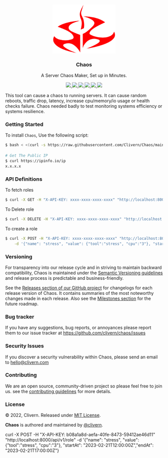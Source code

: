 <p align="center">
    <img alt="Chaos Logo" src="/static/logo.png?v=0.1.0" width="200" />
    <h3 align="center">Chaos</h3>
    <p align="center">A Server Chaos Maker, Set up in Minutes.</p>
    <p align="center">
        <a href="https://github.com/Clivern/Chaos/actions/workflows/api.yml">
            <img src="https://github.com/Clivern/Chaos/actions/workflows/api.yml/badge.svg">
        </a>
        <a href="https://github.com/Clivern/Chaos/actions/workflows/ui.yml">
            <img src="https://github.com/Clivern/Chaos/actions/workflows/ui.yml/badge.svg">
        </a>
        <a href="https://github.com/Clivern/Chaos/releases">
            <img src="https://img.shields.io/badge/Version-v0.1.0-red.svg">
        </a>
        <a href="https://goreportcard.com/report/github.com/Clivern/Chaos">
            <img src="https://goreportcard.com/badge/github.com/clivern/Chaos?v=1.0.0">
        </a>
        <a href="https://godoc.org/github.com/clivern/chaos">
            <img src="https://godoc.org/github.com/clivern/chaos?status.svg">
        </a>
        <a href="https://github.com/Clivern/Chaos/blob/main/LICENSE">
            <img src="https://img.shields.io/badge/LICENSE-MIT-orange.svg">
        </a>
    </p>
</p>

This tool can cause a chaos to running servers. It can cause random reboots, traffic drop, latency, increase cpu/memory/io usage  or health checks failure. Chaos needed badly to test monitoring systems efficiency or systems resilience.


### Getting Started

To install `Chaos`, Use the following script:

```zsh
$ bash < <(curl -s https://raw.githubusercontent.com/Clivern/Chaos/main/deployment/ubuntu/install.sh)

# Get The Public IP
$ curl https://ipinfo.io/ip
x.x.x.x
```

### API Definitions

To fetch roles

```zsh
$ curl -X GET -H "X-API-KEY: xxxx-xxxx-xxxx-xxxx" "http://localhost:8000/api/v1/role"
```

To Delete role

```zsh
$ curl -X DELETE -H "X-API-KEY: xxxx-xxxx-xxxx-xxxx" "http://localhost:8000/api/v1/role/$ID"
```

To create a role

```zsh
$ curl -X POST -H "X-API-KEY: xxxx-xxxx-xxxx-xxxx" "http://localhost:8000/api/v1/role" \
    -d '{"name": "stress", "value": {"tool":"stress", "cpu":"3"}, "startAt": "2023-02-21T12:00:00Z","endAt": "2023-02-21T17:00:00Z"}'
```

### Versioning

For transparency into our release cycle and in striving to maintain backward compatibility, Chaos is maintained under the [Semantic Versioning guidelines](https://semver.org/) and release process is predictable and business-friendly.

See the [Releases section of our GitHub project](https://github.com/clivern/chaos/releases) for changelogs for each release version of Chaos. It contains summaries of the most noteworthy changes made in each release. Also see the [Milestones section](https://github.com/clivern/chaos/milestones) for the future roadmap.


### Bug tracker

If you have any suggestions, bug reports, or annoyances please report them to our issue tracker at https://github.com/clivern/chaos/issues


### Security Issues

If you discover a security vulnerability within Chaos, please send an email to [hello@clivern.com](mailto:hello@clivern.com)


### Contributing

We are an open source, community-driven project so please feel free to join us. see the [contributing guidelines](CONTRIBUTING.md) for more details.


### License

© 2022, Clivern. Released under [MIT License](https://opensource.org/licenses/mit-license.php).

**Chaos** is authored and maintained by [@clivern](http://github.com/clivern).



curl -X POST -H "X-API-KEY: b08a1a8d-aefa-40fe-8473-59412ae46d11" "http://localhost:8000/api/v1/role" -d '{"name": "stress", "value": {"tool":"stress", "cpu":"3"}, "startAt": "2023-02-21T12:00:00Z","endAt": "2023-02-21T17:00:00Z"}